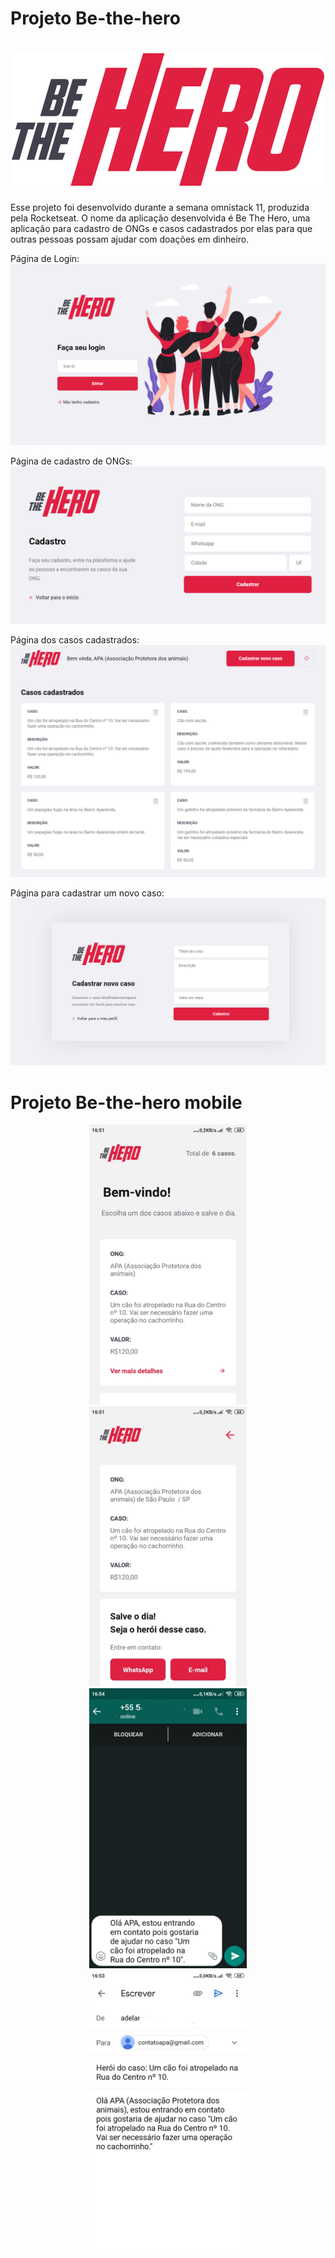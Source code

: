 # Projeto Be-the-hero

<h1 align="center">
<img src="frontend/src/assets/logo.svg">
</h1>

Esse projeto foi desenvolvido durante a semana omnistack 11, produzida pela Rocketseat. O nome da aplicação desenvolvida é Be The Hero, uma aplicação para cadastro de ONGs e casos cadastrados por elas para que outras pessoas possam ajudar com doações em dinheiro.


  Página de Login:
  <img alt="login" title="login" src="frontend/src/assets/Login.png">
  
  Página de cadastro de ONGs:
  <img alt="cadastro" title="cadastro" src="frontend/src/assets/cadasONG.png">

  Página dos casos cadastrados:
  <img alt="casos cadastrados" title="casos cadastrados" src="frontend/src/assets/Casos Cadastrados.png">

  Página para cadastrar um novo caso:
  <img alt="novo caso" title="novo caso" src="frontend/src/assets/CadastroNovoCaso.png">


# Projeto Be-the-hero mobile
<p align="center">
<img width="50%" height="50%" alt="login" title="login" src="frontend/src/assets/bemvindo.jpeg">
  
<img width="50%" height="50%" alt="inicio" title="inicio" src="frontend/src/assets/detalhes.jpeg">

<img width="50%" height="50%" alt="inicio" title="inicio" src="frontend/src/assets/whatsapp.jpeg">


<img width="50%" height="50%" alt="inicio" title="inicio" src="frontend/src/assets/email.jpeg">
</p>
